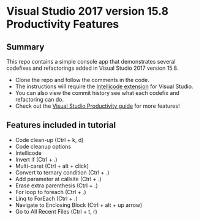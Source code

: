 # Visual Studio 2017 version 15.8 Productivity Features

## Summary
This repo contains a simple console app that demonstrates several codefixes and refactorings added in Visual Studio 2017 version 15.8.

- Clone the repo and follow the comments in the code.
- The instructions will require the [Intellicode extension](https://marketplace.visualstudio.com/items?itemName=VisualStudioExptTeam.VSIntelliCode) for Visual Studio.
- You can also view the commit history see what each codefix and refactoring can do.
- Check out the [Visual Studio Productivity guide](https://aka.ms/vs2017guide) for more features!

## Features included in tutorial
- Code clean-up (Ctrl + k, d)
- Code cleanup options
- Intellicode
- Invert if (Ctrl + .)
- Multi-caret (Ctrl + alt + click)
- Convert to ternary condition (Ctrl + .)
- Add parameter at callsite (Ctrl + .)
- Erase extra parenthesis (Ctrl + .)
- For loop to foreach (Ctrl + .)
- Linq to ForEach (Ctrl + .)
- Navigate to Enclosing Block (Ctrl + alt + up arrow)
- Go to All Recent Files (Ctrl + t, r)
